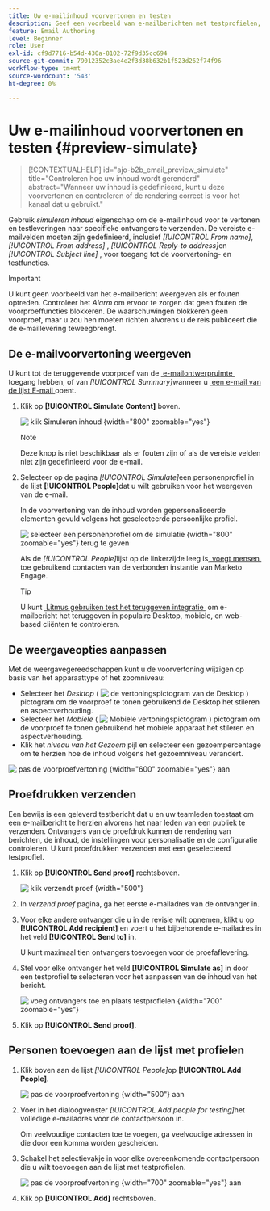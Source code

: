 ```yaml
---
title: Uw e-mailinhoud voorvertonen en testen
description: Geef een voorbeeld van e-mailberichten met testprofielen, controleer de weergave op het bureaublad en mobiele apparaten, stuur proefdrukken naar ontvangers en valideer de personalisatie in Journey Optimizer B2B edition.
feature: Email Authoring
level: Beginner
role: User
exl-id: cf9d7716-b54d-430a-8102-72f9d35cc694
source-git-commit: 79012352c3ae4e2f3d38b632b1f523d262f74f96
workflow-type: tm+mt
source-wordcount: '543'
ht-degree: 0%

---
```


# Uw e-mailinhoud voorvertonen en testen {#preview-simulate}

>[!CONTEXTUALHELP]
>id="ajo-b2b_email_preview_simulate"
>title="Controleren hoe uw inhoud wordt gerenderd"
>abstract="Wanneer uw inhoud is gedefinieerd, kunt u deze voorvertonen en controleren of de rendering correct is voor het kanaal dat u gebruikt."

Gebruik _simuleren inhoud_ eigenschap om de e-mailinhoud voor te vertonen en testleveringen naar specifieke ontvangers te verzenden. De vereiste e-mailvelden moeten zijn gedefinieerd, inclusief _[!UICONTROL From name]_,_[!UICONTROL From address]_ , _[!UICONTROL Reply-to address]_&#x200B;en&#x200B;_[!UICONTROL Subject line]_ , voor toegang tot de voorvertoning- en testfuncties.

>[!IMPORTANT]
>
>U kunt geen voorbeeld van het e-mailbericht weergeven als er fouten optreden. Controleer het _Alarm_ om ervoor te zorgen dat geen fouten de voorproeffuncties blokkeren. De waarschuwingen blokkeren geen voorproef, maar u zou hen moeten richten alvorens u de reis publiceert die de e-maillevering teweegbrengt.

## De e-mailvoorvertoning weergeven

U kunt tot de teruggevende voorproef van de [&#x200B; e-mailontwerpruimte &#x200B;](./email-authoring.md) toegang hebben, of van _[!UICONTROL Summary]_&#x200B;wanneer u [&#x200B; een e-mail van de lijst E-mail &#x200B;](./emails-list.md#edit-emails) opent.

1. Klik op **[!UICONTROL Simulate Content]** boven.

   ![&#x200B; klik Simuleren inhoud &#x200B;](assets/email-simulate-content.png){width="800" zoomable="yes"}

   >[!NOTE]
   >
   >Deze knop is niet beschikbaar als er fouten zijn of als de vereiste velden niet zijn gedefinieerd voor de e-mail.

1. Selecteer op de pagina _[!UICONTROL Simulate]_&#x200B;een personenprofiel in de lijst **[!UICONTROL People]**&#x200B;dat u wilt gebruiken voor het weergeven van de e-mail.

   In de voorvertoning van de inhoud worden gepersonaliseerde elementen gevuld volgens het geselecteerde persoonlijke profiel.

   ![&#x200B; selecteer een personenprofiel om de simulatie &#x200B;](./assets/email-simulate-content-preview.png){width="800" zoomable="yes"} terug te geven

   Als de _[!UICONTROL People]_&#x200B;lijst op de linkerzijde leeg is, [&#x200B; voegt mensen &#x200B;](#add-people-to-the-profiles-list) toe gebruikend contacten van de verbonden instantie van Marketo Engage.

   >[!TIP]
   >
   >U kunt [&#x200B; Litmus gebruiken test het teruggeven integratie &#x200B;](./email-test-rendering.md) om e-mailbericht het teruggeven in populaire Desktop, mobiele, en web-based cliënten te controleren.

## De weergaveopties aanpassen

Met de weergavegereedschappen kunt u de voorvertoning wijzigen op basis van het apparaattype of het zoomniveau:

* Selecteer het _Desktop_ ( ![&#x200B; de vertoningspictogram van de Desktop &#x200B;](../../assets/do-not-localize/icon-device-desktop.svg)) pictogram om de voorproef te tonen gebruikend de Desktop het stileren en aspectverhouding.
* Selecteer het _Mobiele_ ( ![&#x200B; Mobiele vertoningspictogram &#x200B;](../../assets/do-not-localize/icon-device-mobile.svg)) pictogram om de voorproef te tonen gebruikend het mobiele apparaat het stileren en aspectverhouding.
* Klik het _niveau van het Gezoem_ pijl en selecteer een gezoempercentage om te herzien hoe de inhoud volgens het gezoemniveau verandert.

![&#x200B; pas de voorproefvertoning &#x200B;](assets/email-simulate-content-preview-display-options.png){width="600" zoomable="yes"} aan

## Proefdrukken verzenden

Een bewijs is een geleverd testbericht dat u en uw teamleden toestaat om een e-mailbericht te herzien alvorens het naar leden van een publiek te verzenden. Ontvangers van de proefdruk kunnen de rendering van berichten, de inhoud, de instellingen voor personalisatie en de configuratie controleren. U kunt proefdrukken verzenden met een geselecteerd testprofiel.

1. Klik op **[!UICONTROL Send proof]** rechtsboven.

   ![&#x200B; klik verzendt proef &#x200B;](assets/email-simulate-content-preview-send-proof.png){width="500"}

1. In _verzend proef_ pagina, ga het eerste e-mailadres van de ontvanger in.

1. Voor elke andere ontvanger die u in de revisie wilt opnemen, klikt u op **[!UICONTROL Add recipient]** en voert u het bijbehorende e-mailadres in het veld **[!UICONTROL Send to]** in.

   U kunt maximaal tien ontvangers toevoegen voor de proefaflevering.

1. Stel voor elke ontvanger het veld **[!UICONTROL Simulate as]** in door een testprofiel te selecteren voor het aanpassen van de inhoud van het bericht.

   ![&#x200B; voeg ontvangers toe en plaats testprofielen &#x200B;](assets/email-simulate-content-preview-send-proof-recipients.png){width="700" zoomable="yes"}

1. Klik op **[!UICONTROL Send proof]**.

## Personen toevoegen aan de lijst met profielen

1. Klik boven aan de lijst _[!UICONTROL People]_&#x200B;op **[!UICONTROL Add People]**.

   ![&#x200B; pas de voorproefvertoning &#x200B;](assets/email-simulate-content-add-people.png){width="500"} aan

1. Voer in het dialoogvenster _[!UICONTROL Add people for testing]_&#x200B;het volledige e-mailadres voor de contactpersoon in.

   Om veelvoudige contacten toe te voegen, ga veelvoudige adressen in die door een komma worden gescheiden.

1. Schakel het selectievakje in voor elke overeenkomende contactpersoon die u wilt toevoegen aan de lijst met testprofielen.

   ![&#x200B; pas de voorproefvertoning &#x200B;](assets/email-simulate-content-add-people-addresses.png){width="700" zoomable="yes"} aan

1. Klik op **[!UICONTROL Add]** rechtsboven.
